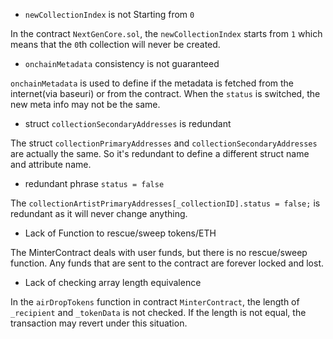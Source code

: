 - `newCollectionIndex` is not Starting from `0`

In the contract `NextGenCore.sol`, the `newCollectionIndex` starts from `1` which means that the `0`th collection will never be created. 

- `onchainMetadata` consistency is not guaranteed

`onchainMetadata` is used to define if the metadata is fetched from the internet(via baseuri) or from the contract. When the `status` is switched, the new meta info may not be the same.
    
- struct `collectionSecondaryAddresses` is redundant

The struct `collectionPrimaryAddresses` and `collectionSecondaryAddresses` are actually the same. So it's redundant to define a different struct name and attribute name.

- redundant phrase `status = false`

The `collectionArtistPrimaryAddresses[_collectionID].status = false;` is redundant as it will never change anything.

- Lack of Function to rescue/sweep tokens/ETH

The MinterContract deals with user funds, but there is no rescue/sweep function. Any funds that are sent to the contract are forever locked and lost.

- Lack of checking array length equivalence

In the `airDropTokens` function in contract `MinterContract`, the length of `_recipient` and `_tokenData` is not checked. If the length is not equal, the transaction may revert under this situation.
    